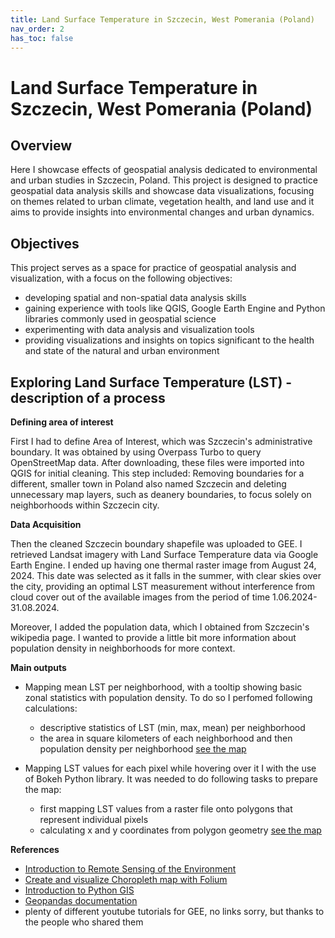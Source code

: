 ```yaml
---
title: Land Surface Temperature in Szczecin, West Pomerania (Poland)
nav_order: 2
has_toc: false
---
```


# Land Surface Temperature in Szczecin, West Pomerania (Poland)

## Overview
Here I showcase effects of geospatial analysis dedicated to environmental and urban studies in Szczecin, Poland. This project is designed to practice geospatial data analysis skills and showcase data visualizations, focusing on themes related to urban climate, vegetation health, and land use and it aims to provide insights into environmental changes and urban dynamics.

## Objectives

This project serves as a space for practice of geospatial analysis and visualization, with a focus on the following objectives:
- developing spatial and non-spatial data analysis skills
- gaining experience with tools like QGIS, Google Earth Engine and Python libraries commonly used in geospatial science
- experimenting with data analysis and visualization tools
- providing visualizations and insights on topics significant to the health and state of the natural and urban environment

## Exploring Land Surface Temperature (LST) - description of a process

**Defining area of interest**

First I had to define Area of Interest, which was Szczecin's administrative boundary. It was obtained by using Overpass Turbo to query OpenStreetMap data. After downloading, these files were imported into QGIS for initial cleaning. This step included: Removing boundaries for a different, smaller town in Poland also named Szczecin and deleting unnecessary map layers, such as deanery boundaries, to focus solely on neighborhoods within Szczecin city.

**Data Acquisition**

Then the cleaned Szczecin boundary shapefile was uploaded to GEE. I retrieved Landsat imagery with Land Surface Temperature data via Google Earth Engine. I ended up having one thermal raster image from August 24, 2024. This date was selected as it falls in the summer, with clear skies over the city, providing an optimal LST measurement without interference from cloud cover out of the available images from the period of time 1.06.2024-31.08.2024.

Moreover, I added the population data, which I obtained from Szczecin's wikipedia page. I wanted to provide a little bit more information about population density in neighborhoods for more context. 

**Main outputs**

- Mapping mean LST per neighborhood, with a tooltip showing basic zonal statistics with population density. To do so I perfomed following calculations:
	- descriptive statistics of LST (min, max, mean) per neighborhood
	- the area in square kilometers of each neighborhood and then population density per neighborhood
[see the map](https://maia-tr.github.io/portfolio/lst/zonal_stats_map.html)

- Mapping LST values for each pixel while hovering over it I with the use of Bokeh Python library. It was needed to do following tasks to prepare the map:
	- first mapping LST values from a raster file onto polygons that represent individual pixels
	- calculating x and y coordinates from polygon geometry
[see the map](https://maia-tr.github.io/portfolio/lst/interactive_bokeh_plot.html)

**References**

- [Introduction to Remote Sensing of the Environment](https://github.com/geospatialeco/GEARS/blob/master/Intro_RS_Lab3.md)
- [Create and visualize Choropleth map with Folium](https://medium.com/analytics-vidhya/create-and-visualize-choropleth-map-with-folium-269d3fd12fa0)
- [Introduction to Python GIS](https://automating-gis-processes.github.io/CSC18/index.html)
- [Geopandas documentation](https://geopandas.org/en/stable/index.html)
- plenty of different youtube tutorials for GEE, no links sorry, but thanks to the people who shared them
